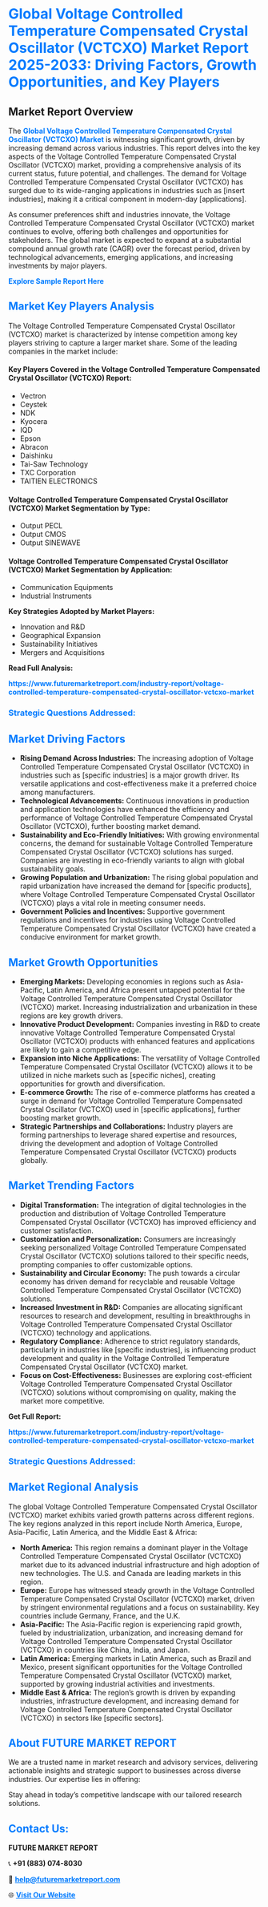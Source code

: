 <h1 style="color: #007BFF;">Global Voltage Controlled Temperature Compensated Crystal Oscillator (VCTCXO) Market Report 2025-2033: Driving Factors, Growth Opportunities, and Key Players</h1>

<section id="overview">
<h2>Market Report Overview</h2>
<p>The <a href="https://www.futuremarketreport.com/industry-report/voltage-controlled-temperature-compensated-crystal-oscillator-vctcxo-market" style="color: #007BFF; text-decoration: none;"><strong>Global Voltage Controlled Temperature Compensated Crystal Oscillator (VCTCXO) Market</strong></a> is witnessing significant growth, driven by increasing demand across various industries. This report delves into the key aspects of the Voltage Controlled Temperature Compensated Crystal Oscillator (VCTCXO) market, providing a comprehensive analysis of its current status, future potential, and challenges. The demand for Voltage Controlled Temperature Compensated Crystal Oscillator (VCTCXO) has surged due to its wide-ranging applications in industries such as [insert industries], making it a critical component in modern-day [applications].</p>
<p>As consumer preferences shift and industries innovate, the Voltage Controlled Temperature Compensated Crystal Oscillator (VCTCXO) market continues to evolve, offering both challenges and opportunities for stakeholders. The global market is expected to expand at a substantial compound annual growth rate (CAGR) over the forecast period, driven by technological advancements, emerging applications, and increasing investments by major players.</p>
</section>

<section id="overview">
<p><a href="https://www.futuremarketreport.com/request-sample/reportId=85397" style="color: #007BFF; text-decoration: none;"><strong>Explore Sample Report Here</strong></a></p>
</section>

<section id="key-players">
<h2 style="color: #007BFF;">Market Key Players Analysis</h2>
<p>The Voltage Controlled Temperature Compensated Crystal Oscillator (VCTCXO) market is characterized by intense competition among key players striving to capture a larger market share. Some of the leading companies in the market include:</p>
<h4>Key Players Covered in the Voltage Controlled Temperature Compensated Crystal Oscillator (VCTCXO) Report:</h4>
<ul><li>Vectron</li><li>Ceystek</li><li>NDK</li><li>Kyocera</li><li>IQD</li><li>Epson</li><li>Abracon</li><li>Daishinku</li><li>Tai-Saw Technology</li><li>TXC Corporation</li><li>TAITIEN ELECTRONICS</li></ul>
<h4>Voltage Controlled Temperature Compensated Crystal Oscillator (VCTCXO) Market Segmentation by Type:</h4>
<ul><li>Output PECL</li><li>Output CMOS</li><li>Output SINEWAVE</li></ul>

<h4>Voltage Controlled Temperature Compensated Crystal Oscillator (VCTCXO) Market Segmentation by Application:</h4>
<ul><li>Communication Equipments</li><li>Industrial Instruments</li></ul>
<p><strong>Key Strategies Adopted by Market Players:</strong></p>
<ul>
<li>Innovation and R&D</li>
<li>Geographical Expansion</li>
<li>Sustainability Initiatives</li>
<li>Mergers and Acquisitions</li>
</ul>
</section>

<section>
<p><strong>Read Full Analysis: </strong></p><a href="https://www.futuremarketreport.com/industry-report/voltage-controlled-temperature-compensated-crystal-oscillator-vctcxo-market" style="color: #007BFF; text-decoration: none;"><strong>https://www.futuremarketreport.com/industry-report/voltage-controlled-temperature-compensated-crystal-oscillator-vctcxo-market</strong></a>
<h3 style="color: #007BFF;">Strategic Questions Addressed:</h3>
</section>

<section id="driving-factors">
<h2 style="color: #007BFF;">Market Driving Factors</h2>
<ul>
<li><strong>Rising Demand Across Industries:</strong> The increasing adoption of Voltage Controlled Temperature Compensated Crystal Oscillator (VCTCXO) in industries such as [specific industries] is a major growth driver. Its versatile applications and cost-effectiveness make it a preferred choice among manufacturers.</li>
<li><strong>Technological Advancements:</strong> Continuous innovations in production and application technologies have enhanced the efficiency and performance of Voltage Controlled Temperature Compensated Crystal Oscillator (VCTCXO), further boosting market demand.</li>
<li><strong>Sustainability and Eco-Friendly Initiatives:</strong> With growing environmental concerns, the demand for sustainable Voltage Controlled Temperature Compensated Crystal Oscillator (VCTCXO) solutions has surged. Companies are investing in eco-friendly variants to align with global sustainability goals.</li>
<li><strong>Growing Population and Urbanization:</strong> The rising global population and rapid urbanization have increased the demand for [specific products], where Voltage Controlled Temperature Compensated Crystal Oscillator (VCTCXO) plays a vital role in meeting consumer needs.</li>
<li><strong>Government Policies and Incentives:</strong> Supportive government regulations and incentives for industries using Voltage Controlled Temperature Compensated Crystal Oscillator (VCTCXO) have created a conducive environment for market growth.</li>
</ul>
</section>

<section id="growth-opportunities">
<h2 style="color: #007BFF;">Market Growth Opportunities</h2>
<ul>
<li><strong>Emerging Markets:</strong> Developing economies in regions such as Asia-Pacific, Latin America, and Africa present untapped potential for the Voltage Controlled Temperature Compensated Crystal Oscillator (VCTCXO) market. Increasing industrialization and urbanization in these regions are key growth drivers.</li>
<li><strong>Innovative Product Development:</strong> Companies investing in R&D to create innovative Voltage Controlled Temperature Compensated Crystal Oscillator (VCTCXO) products with enhanced features and applications are likely to gain a competitive edge.</li>
<li><strong>Expansion into Niche Applications:</strong> The versatility of Voltage Controlled Temperature Compensated Crystal Oscillator (VCTCXO) allows it to be utilized in niche markets such as [specific niches], creating opportunities for growth and diversification.</li>
<li><strong>E-commerce Growth:</strong> The rise of e-commerce platforms has created a surge in demand for Voltage Controlled Temperature Compensated Crystal Oscillator (VCTCXO) used in [specific applications], further boosting market growth.</li>
<li><strong>Strategic Partnerships and Collaborations:</strong> Industry players are forming partnerships to leverage shared expertise and resources, driving the development and adoption of Voltage Controlled Temperature Compensated Crystal Oscillator (VCTCXO) products globally.</li>
</ul>
</section>

<section id="trending-factors">
<h2 style="color: #007BFF;">Market Trending Factors</h2>
<ul>
<li><strong>Digital Transformation:</strong> The integration of digital technologies in the production and distribution of Voltage Controlled Temperature Compensated Crystal Oscillator (VCTCXO) has improved efficiency and customer satisfaction.</li>
<li><strong>Customization and Personalization:</strong> Consumers are increasingly seeking personalized Voltage Controlled Temperature Compensated Crystal Oscillator (VCTCXO) solutions tailored to their specific needs, prompting companies to offer customizable options.</li>
<li><strong>Sustainability and Circular Economy:</strong> The push towards a circular economy has driven demand for recyclable and reusable Voltage Controlled Temperature Compensated Crystal Oscillator (VCTCXO) solutions.</li>
<li><strong>Increased Investment in R&D:</strong> Companies are allocating significant resources to research and development, resulting in breakthroughs in Voltage Controlled Temperature Compensated Crystal Oscillator (VCTCXO) technology and applications.</li>
<li><strong>Regulatory Compliance:</strong> Adherence to strict regulatory standards, particularly in industries like [specific industries], is influencing product development and quality in the Voltage Controlled Temperature Compensated Crystal Oscillator (VCTCXO) market.</li>
<li><strong>Focus on Cost-Effectiveness:</strong> Businesses are exploring cost-efficient Voltage Controlled Temperature Compensated Crystal Oscillator (VCTCXO) solutions without compromising on quality, making the market more competitive.</li>
</ul>
</section>

<section>
<p><strong>Get Full Report: </strong></p><a href="https://www.futuremarketreport.com/industry-report/voltage-controlled-temperature-compensated-crystal-oscillator-vctcxo-market" style="color: #007BFF; text-decoration: none;"><strong>https://www.futuremarketreport.com/industry-report/voltage-controlled-temperature-compensated-crystal-oscillator-vctcxo-market</strong></a>
<h3 style="color: #007BFF;">Strategic Questions Addressed:</h3>
</section>


<section id="regional-analysis">
<h2 style="color: #007BFF;">Market Regional Analysis</h2>
<p>The global Voltage Controlled Temperature Compensated Crystal Oscillator (VCTCXO) market exhibits varied growth patterns across different regions. The key regions analyzed in this report include North America, Europe, Asia-Pacific, Latin America, and the Middle East & Africa:</p>
<ul>
<li><strong>North America:</strong> This region remains a dominant player in the Voltage Controlled Temperature Compensated Crystal Oscillator (VCTCXO) market due to its advanced industrial infrastructure and high adoption of new technologies. The U.S. and Canada are leading markets in this region.</li>
<li><strong>Europe:</strong> Europe has witnessed steady growth in the Voltage Controlled Temperature Compensated Crystal Oscillator (VCTCXO) market, driven by stringent environmental regulations and a focus on sustainability. Key countries include Germany, France, and the U.K.</li>
<li><strong>Asia-Pacific:</strong> The Asia-Pacific region is experiencing rapid growth, fueled by industrialization, urbanization, and increasing demand for Voltage Controlled Temperature Compensated Crystal Oscillator (VCTCXO) in countries like China, India, and Japan.</li>
<li><strong>Latin America:</strong> Emerging markets in Latin America, such as Brazil and Mexico, present significant opportunities for the Voltage Controlled Temperature Compensated Crystal Oscillator (VCTCXO) market, supported by growing industrial activities and investments.</li>
<li><strong>Middle East & Africa:</strong> The region’s growth is driven by expanding industries, infrastructure development, and increasing demand for Voltage Controlled Temperature Compensated Crystal Oscillator (VCTCXO) in sectors like [specific sectors].</li>
</ul>
</section>

<footer>
<h2 style="color: #007BFF;">About FUTURE MARKET REPORT</h2>
<p>We are a trusted name in market research and advisory services, delivering actionable insights and strategic support to businesses across diverse industries. Our expertise lies in offering:</p>

<p>Stay ahead in today’s competitive landscape with our tailored research solutions.</p>

<h2 style="color: #007BFF;">Contact Us:</h2>
<p><strong>FUTURE MARKET REPORT</strong></p>
<p>📞 <strong>+91 (883) 074-8030</strong></p>
<p>📧 <strong><a href="mailto:help@futuremarketreport.com" style="color: #007BFF;">help@futuremarketreport.com</a></strong></p>
<p>🌐 <strong><a href="https://www.futuremarketreport.com/" style="color: #007BFF;">Visit Our Website</a></strong></p>
</footer>